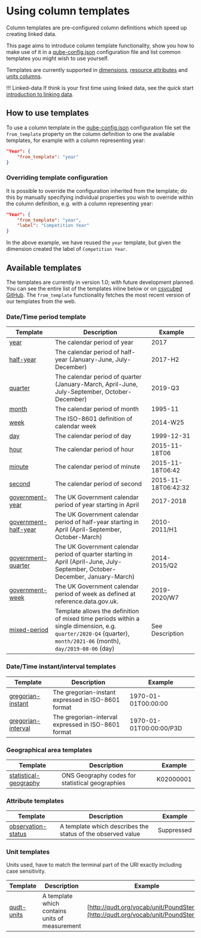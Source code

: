 # Using column templates

Column templates are pre-configured column definitions which speed up creating linked data.

This page aims to introduce column template functionality, show you how to make use of it in a [qube-config.json](index.md)
configuration file and list common templates you might wish to use yourself.

Templates are currently supported in [dimensions](./columns/dimensions.md),
[resource attributes](./columns/attributes/attribute-resources.md) and [units columns](./columns/units.md).

!!! Linked-data
    If think is your first time using linked data, see the quick start
    [introduction to linking data](../../../quick-start/linking-data.md).

## How to use templates

To use a column template in the [qube-config.json](index.md) configuration file set the `from_template` property on the
column definition to one the available templates, for example with a column representing year:

```json
"Year": {
    "from_template": "year"
}
```

### Overriding template configuration

It is possible to override the configuration inherited from the template; do this by manually specifying individual
properties you wish to override within the column definition, e.g. with a column representing year:

```json
"Year": {
    "from_template": "year",
    "label": "Competition Year"
}
```

In the above example, we have reused the `year` template, but given the dimension created the label of `Competition Year`.

## Available templates

The templates are currently in version 1.0; with future development planned. You can see the entire list of the templates inline below or on [csvcubed GitHub](https://github.com/GSS-Cogs/csvcubed/tree/main/src/csvcubed/readers/cubeconfig/v1_0/templates). The `from_template` functionality fetches the most recent version of our templates from the web.

### Date/Time period template

| Template                                                                                           | Description                                                                                                                                                       | Example             |
|----------------------------------------------------------------------------------------------------|-------------------------------------------------------------------------------------------------------------------------------------------------------------------|---------------------|
| [year](https://purl.org/csv-cubed/qube-config/templates/calendar-year.json)                        | The calendar period of year                                                                                                                                       | 2017                |
| [half-year](https://purl.org/csv-cubed/qube-config/templates/calendar-half-year.json)              | The calendar period of half-year (January-June, July-December)                                                                                                    | 2017-H2             |
| [quarter](https://purl.org/csv-cubed/qube-config/templates/calendar-quarter.json)                  | The calendar period of quarter (January-March, April-June, July-September, October-December)                                                                      | 2019-Q3             |
| [month](https://purl.org/csv-cubed/qube-config/templates/calendar-month.json)                      | The calendar period of month                                                                                                                                      | 1995-11             |
| [week](https://purl.org/csv-cubed/qube-config/templates/calendar-week.json)                        | The ISO-8601 definition of calendar week                                                                                                                          | 2014-W25            |
| [day](https://purl.org/csv-cubed/qube-config/templates/calendar-day.json)                          | The calendar period of day                                                                                                                                        | 1999-12-31          |
| [hour](https://purl.org/csv-cubed/qube-config/templates/calendar-hour.json)                        | The calendar period of hour                                                                                                                                       | 2015-11-18T06       |
| [minute](https://purl.org/csv-cubed/qube-config/templates/calendar-minute.json)                    | The calendar period of minute                                                                                                                                     | 2015-11-18T06:42    |
| [second](https://purl.org/csv-cubed/qube-config/templates/calendar-second.json)                    | The calendar period of second                                                                                                                                     | 2015-11-18T06:42:32 |
| [government-year](https://purl.org/csv-cubed/qube-config/templates/government-year.json)           | The UK Government calendar period of year starting in April                                                                                                       | 2017-2018           |
| [government-half-year](https://purl.org/csv-cubed/qube-config/templates/government-half-year.json) | The UK Government calendar period of half-year starting in April (April-September, October-March)                                                                 | 2010-2011/H1        |
| [government-quarter](https://purl.org/csv-cubed/qube-config/templates/government-quarter.json)     | The UK Government calendar period of quarter starting in April (April-June, July-September, October-December, January-March)                                      | 2014-2015/Q2        |
| [government-week](https://purl.org/csv-cubed/qube-config/templates/government-week.json)           | The UK Government calendar period of week as defined at reference.data.gov.uk.                                                                                    | 2019-2020/W7        |
| [mixed-period](https://purl.org/csv-cubed/qube-config/templates/mixed-period.json)                 | Template allows the definition of mixed time periods within a single dimension, e.g. `quarter/2020-Q4` (quarter), `month/2021-06` (month), `day/2019-08-06` (day) | See Description     |

### Date/Time instant/interval templates

| Template                                                                                       | Description                                         | Example                 |
|------------------------------------------------------------------------------------------------|-----------------------------------------------------|-------------------------|
| [gregorian-instant](https://purl.org/csv-cubed/qube-config/templates/gregorian-instant.json)   | The gregorian-instant expressed in ISO-8601 format  | 1970-01-01T00:00:00     |
| [gregorian-interval](https://purl.org/csv-cubed/qube-config/templates/gregorian-interval.json) | The gregorian-interval expressed in ISO-8601 format | 1970-01-01T00:00:00/P3D |

### Geographical area templates

| Template                                                                                             | Description                                     | Example   |
|------------------------------------------------------------------------------------------------------|-------------------------------------------------|-----------|
| [statistical-geography](https://purl.org/csv-cubed/qube-config/templates/statistical-geography.json) | ONS Geography codes for statistical geographies | K02000001 |

### Attribute templates

| Template                                                                                       | Description                                                 | Example    |
|------------------------------------------------------------------------------------------------|-------------------------------------------------------------|------------|
| [observation-status](https://purl.org/csv-cubed/qube-config/templates/observation-status.json) | A template which describes the status of the observed value | Suppressed |

### Unit templates

Units used, have to match the terminal part of the URI exactly including case sensitivity.

| Template                                                                       | Description                                    | Example                                                                              |
|--------------------------------------------------------------------------------|------------------------------------------------|--------------------------------------------------------------------------------------|
| [qudt-units](https://purl.org/csv-cubed/qube-config/templates/qudt-units.json) | A template which contains units of measurement | [http://qudt.org/vocab/unit/PoundSterling](http://qudt.org/vocab/unit/PoundSterling) |
